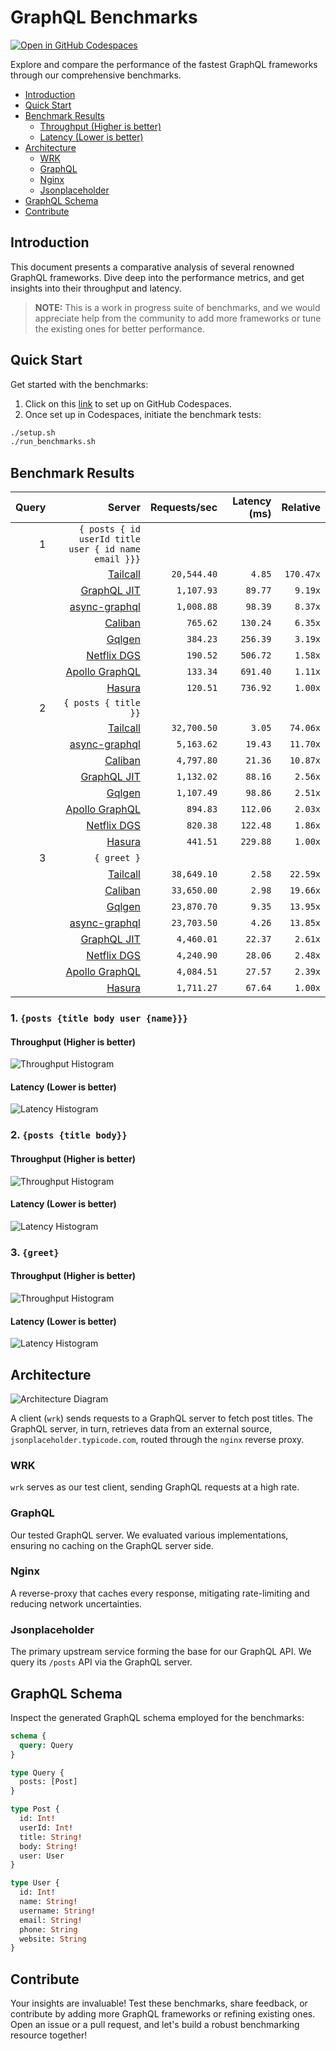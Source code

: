 # GraphQL Benchmarks <!-- omit from toc -->

[![Open in GitHub Codespaces](https://github.com/codespaces/badge.svg)](https://codespaces.new/tailcallhq/graphql-benchmarks)

Explore and compare the performance of the fastest GraphQL frameworks through our comprehensive benchmarks.

- [Introduction](#introduction)
- [Quick Start](#quick-start)
- [Benchmark Results](#benchmark-results)
  - [Throughput (Higher is better)](#throughput-higher-is-better)
  - [Latency (Lower is better)](#latency-lower-is-better)
- [Architecture](#architecture)
  - [WRK](#wrk)
  - [GraphQL](#graphql)
  - [Nginx](#nginx)
  - [Jsonplaceholder](#jsonplaceholder)
- [GraphQL Schema](#graphql-schema)
- [Contribute](#contribute)

[Tailcall]: https://github.com/tailcallhq/tailcall
[Gqlgen]: https://github.com/99designs/gqlgen
[Apollo GraphQL]: https://github.com/apollographql/apollo-server
[Netflix DGS]: https://github.com/netflix/dgs-framework
[Caliban]: https://github.com/ghostdogpr/caliban
[async-graphql]: https://github.com/async-graphql/async-graphql
[Hasura]: https://github.com/hasura/graphql-engine
[GraphQL JIT]: https://github.com/zalando-incubator/graphql-jit

## Introduction

This document presents a comparative analysis of several renowned GraphQL frameworks. Dive deep into the performance metrics, and get insights into their throughput and latency.

> **NOTE:** This is a work in progress suite of benchmarks, and we would appreciate help from the community to add more frameworks or tune the existing ones for better performance.

## Quick Start

Get started with the benchmarks:

1. Click on this [link](https://codespaces.new/tailcallhq/graphql-benchmarks) to set up on GitHub Codespaces.
2. Once set up in Codespaces, initiate the benchmark tests:

```bash
./setup.sh
./run_benchmarks.sh
```

## Benchmark Results

<!-- PERFORMANCE_RESULTS_START -->

| Query | Server | Requests/sec | Latency (ms) | Relative |
|-------:|--------:|--------------:|--------------:|---------:|
| 1 | `{ posts { id userId title user { id name email }}}` |
|| [Tailcall] | `20,544.40` | `4.85` | `170.47x` |
|| [GraphQL JIT] | `1,107.93` | `89.77` | `9.19x` |
|| [async-graphql] | `1,008.88` | `98.39` | `8.37x` |
|| [Caliban] | `765.62` | `130.24` | `6.35x` |
|| [Gqlgen] | `384.23` | `256.39` | `3.19x` |
|| [Netflix DGS] | `190.52` | `506.72` | `1.58x` |
|| [Apollo GraphQL] | `133.34` | `691.40` | `1.11x` |
|| [Hasura] | `120.51` | `736.92` | `1.00x` |
| 2 | `{ posts { title }}` |
|| [Tailcall] | `32,700.50` | `3.05` | `74.06x` |
|| [async-graphql] | `5,163.62` | `19.43` | `11.70x` |
|| [Caliban] | `4,797.80` | `21.36` | `10.87x` |
|| [GraphQL JIT] | `1,132.02` | `88.16` | `2.56x` |
|| [Gqlgen] | `1,107.49` | `98.86` | `2.51x` |
|| [Apollo GraphQL] | `894.83` | `112.06` | `2.03x` |
|| [Netflix DGS] | `820.38` | `122.48` | `1.86x` |
|| [Hasura] | `441.51` | `229.88` | `1.00x` |
| 3 | `{ greet }` |
|| [Tailcall] | `38,649.10` | `2.58` | `22.59x` |
|| [Caliban] | `33,650.00` | `2.98` | `19.66x` |
|| [Gqlgen] | `23,870.70` | `9.35` | `13.95x` |
|| [async-graphql] | `23,703.50` | `4.26` | `13.85x` |
|| [GraphQL JIT] | `4,460.01` | `22.37` | `2.61x` |
|| [Netflix DGS] | `4,240.90` | `28.06` | `2.48x` |
|| [Apollo GraphQL] | `4,084.51` | `27.57` | `2.39x` |
|| [Hasura] | `1,711.27` | `67.64` | `1.00x` |

<!-- PERFORMANCE_RESULTS_END -->



### 1. `{posts {title body user {name}}}`
#### Throughput (Higher is better)

![Throughput Histogram](assets/req_sec_histogram1.png)

#### Latency (Lower is better)

![Latency Histogram](assets/latency_histogram1.png)

### 2. `{posts {title body}}`
#### Throughput (Higher is better)

![Throughput Histogram](assets/req_sec_histogram2.png)

#### Latency (Lower is better)

![Latency Histogram](assets/latency_histogram2.png)

### 3. `{greet}`
#### Throughput (Higher is better)

![Throughput Histogram](assets/req_sec_histogram3.png)

#### Latency (Lower is better)

![Latency Histogram](assets/latency_histogram3.png)

## Architecture

![Architecture Diagram](assets/architecture.png)

A client (`wrk`) sends requests to a GraphQL server to fetch post titles. The GraphQL server, in turn, retrieves data from an external source, `jsonplaceholder.typicode.com`, routed through the `nginx` reverse proxy.

### WRK

`wrk` serves as our test client, sending GraphQL requests at a high rate.

### GraphQL

Our tested GraphQL server. We evaluated various implementations, ensuring no caching on the GraphQL server side.

### Nginx

A reverse-proxy that caches every response, mitigating rate-limiting and reducing network uncertainties.

### Jsonplaceholder

The primary upstream service forming the base for our GraphQL API. We query its `/posts` API via the GraphQL server.

## GraphQL Schema

Inspect the generated GraphQL schema employed for the benchmarks:

```graphql
schema {
  query: Query
}

type Query {
  posts: [Post]
}

type Post {
  id: Int!
  userId: Int!
  title: String!
  body: String!
  user: User
}

type User {
  id: Int!
  name: String!
  username: String!
  email: String!
  phone: String
  website: String
}
```

## Contribute

Your insights are invaluable! Test these benchmarks, share feedback, or contribute by adding more GraphQL frameworks or refining existing ones. Open an issue or a pull request, and let's build a robust benchmarking resource together!
